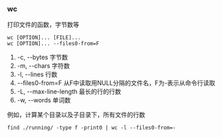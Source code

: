 ### wc

打印文件的函数，字节数等

```
wc [OPTION]... [FILE]...
wc [OPTION]... --files0-from=F
```

1. -c, --bytes 字节数
2. -m, --chars 字符数
3. -l, --lines 行数
4. --files0-from=F 从F中读取用NULL分隔的文件名，F为-表示从命令行读取
5. -L, --max-line-length 最长的行的行数
6. -w, --words 单词数

例如，计算某个目录以及子目录下，所有文件的行数
```
find ./running/ -type f -print0 | wc -l --files0-from=-
```